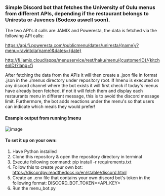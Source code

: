 ### Simple Discord bot that fetches the University of Oulu menus from different APIs, depending if the restaurant belongs to Uniresta or Juvenes (Sodexo aswell soon).

The two API's it calls are JAMIX and Poweresta, the data is fetched via the following API calls:

https://api.fi.poweresta.com/publicmenu/dates/uniresta/{name}/?menu=ravintola{name}&dates={date}

http://fi.jamix.cloud/apps/menuservice/rest/haku/menu/{customerID}/{kitchenID}?lang=fi

After fetching the data from the APIs it will then create a .json file in format <date>.json in the ./menus directory under repository root.
If !menu is executed on any discord channel where the bot exists it will first check if today's menus have already been fetched, if not
it will fetch them and display each restaurants menu in different message, this is to avoid the discord message limit. Furthermore, the bot
adds reactions under the menu's so that users can indicate which meals they would prefer!

#### Example output from running !menu

![image](https://github.com/user-attachments/assets/87f5655b-182c-493f-be3a-9668f9cd4f37)



#### To set it up on your own:
1. Have Python installed
2. Clone this repository & open the repository directory in terminal
3. Execute following command: pip install -r requirements.txt
4. Follow this to create your own bot: https://discordpy.readthedocs.io/en/stable/discord.html
5. Create an .env file that contains your own discord bot's token in the following format: DISCORD_BOT_TOKEN=<API_KEY>
6. Run the menu_bot.py


